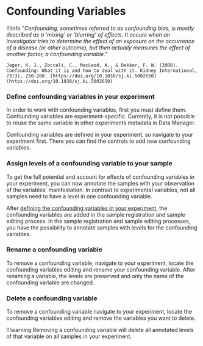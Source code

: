# Confounding Variables

!!!info
    _"Confounding, sometimes referred to as confounding bias, is mostly described as a ‘mixing’ or 
    ‘blurring’ of effects. It occurs when an investigator tries to determine the effect of an 
    exposure on the occurrence of a disease (or other outcome), but then actually measures the effect 
    of another factor, a confounding variable."_
    
    Jager, K. J., Zoccali, C., MacLeod, A., & Dekker, F. W. (2008). Confounding: What it is and how to deal with it. Kidney International, 73(3), 256-260. [https://doi.org/10.1038/sj.ki.5002650](https://doi.org/10.1038/sj.ki.5002650)

### Define confounding variables in your experiment

In order to work with confounding variables, first you must define them.
Confounding variables are experiment-specific. Currently, it is not possible to reuse the same 
variable in other experiments metadata in Data Manager.

Confounding variables are defined in your experiment, so navigate to your experiment first.
There you can find the controls to add new confounding variables.

### Assign levels of a confounding variable to your sample

To get the full potential and account for effects of confounding variables in your experiment, you 
can now annotate the samples with your observation of the variables' manifestation.
In contrast to experimental variables, not all samples need to have a level in one confounding variable.

After [defining the confounding variables in your experiment](#define-confounding-variables-in-your-experiment), 
the confounding variables are added in the sample registration and sample editing process. 
In the sample registration and sample editing processes, you have the possibility to annotate 
samples with levels for the confounding variables.

### Rename a confounding variable

To remove a confounding variable, navigate to your experiment, locate the confounding variables editing and rename your confounding variable.
After renaming a variable, the levels are preserved and only the name of the confounding variable are changed.

### Delete a confounding variable

To remove a confounding variable navigate to your experiment, locate the confounding variables editing and remove the variables you want to delete.

!!!warning
    Removing a confounding variable will delete all annotated levels of that variable on all samples in your experiment.
